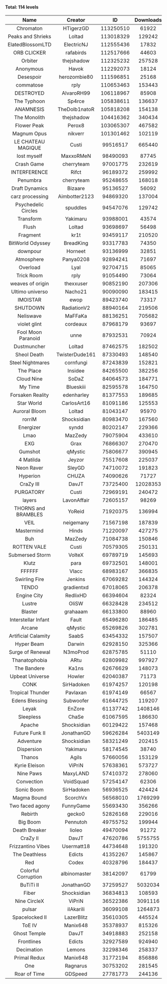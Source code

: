 #### Total: 114 levels

| Name | Creator | ID | Downloads | Likes |
|:---:|:---:|:---:|:---:|:---:|
| Chromaton | HTigerzGD | 113250510 | 61922 | 2214
| Peaks and Shrieks | Loltad | 113018329 | 129242 | 4609
| ElatedBlossomLTD | ElectricNJ | 112555436 | 17832 | 631
| ORB CLICKER | rafabirds | 112517666 | 44603 | 1964
| Orbiter | thejshadow | 112325232 | 257528 | 7458
| Anonymous | Havok | 112292073 | 18124 | 720
| Desespoir | herozombie80 | 111596851 | 25168 | 1603
| commatose | rply | 110653463 | 153443 | 7930
| DESTROYED | AlvaroRH99 | 106118967 | 85908 | 2660
| The Typhoon | Sp4rce | 105838611 | 136637 | 5396
| ANAMNESIS | TheDolb1natoR | 105818208 | 154138 | 8051
| The Monolith | thejshadow | 104416362 | 340434 | 8409
| Flower Peak | Perox8 | 103065307 | 467582 | 14092
| Magnum Opus | nikverr | 101301462 | 102119 | 3118
| LE CHATEAU MAGIQUE | Custi | 99516517 | 665440 | 22285
| lost myself | MaxxoRMeN | 98490093 | 87745 | 4865
| Crash Game | cherryteam | 97001775 | 232619 | 12095
| INTERFERENCE | Rifct | 96189372 | 259992 | 9611
| Penumbra | cherryteam | 95248655 | 168018 | 9122
| Draft Dynamics | Bizaare | 95136527 | 56092 | 3175
| carz processing | Aimbotter2123 | 94869320 | 137004 | 4014
| Psychedelic Circles | spuddles | 94547076 | 129742 | 5406
| Transform | Yakimaru | 93988001 | 43574 | 1922
| Flush | Loltad | 93698697 | 56498 | 2662
| Fragment | kr1t | 93459117 | 210520 | 6675
| BitWorld Odyssey | BreadKing | 93317783 | 74350 | 4601
| downpour | Horneet | 93136999 | 32851 | 1886
| Atmosphere | Panya0208 | 92894241 | 71697 | 4732
| Overload | Lyal | 92704715 | 85065 | 4606
| Trick Room | rply | 91054490 | 73064 | 3278
| weaves of origin  | thexxuser | 90852190 | 207306 | 7397
| Ultimo universo | Nacho21 | 90090090 | 183415 | 11136
| IMOISTAR | ewop | 89423740 | 73317 | 3636
| SHUTDOWN | RadiationV2 | 88940164 | 219506 | 8411
| Neliswave | MaFFaKa | 88136251 | 705682 | 33530
| violet glint | cordeaux | 87968179 | 93697 | 3882
| Fool Moon Paranoid | unne | 87932531 | 70924 | 3325
| Dustmuncher | Loltad | 87462575 | 182502 | 7080
| Sheol Death | TwisterDude161 | 87330493 | 148540 | 5493
| Steel Nightmares | cornfungi | 87243839 | 152821 | 6228
| The  Place | Insidee | 84265500 | 382256 | 10314
| Cloud Nine | SoDaZ | 84064573 | 184771 | 6750
| My Time | Blueskiii | 82595578 | 164750 | 9869
| Forsaken Reality | edenharley | 81377553 | 189685 | 8384
| Star World | CarlosArt16 | 81091186 | 125553 | 6740
| Auroral Bloom | Loltad | 81043147 | 95970 | 5514
| rorriM | Shocksidian | 80983470 | 167560 | 7415
| Energizer | syndd | 80202147 | 229366 | 12636
| Lmao | MazZedy | 79075904 | 433610 | 23209
| EXG | Grax | 76866307 | 270470 | 13660
| Gumshot | qMystic | 75806677 | 390945 | 21082
| 4 Matilda | Jeyzor | 75517608 | 225037 | 10423
| Neon Raver | SleyGD | 74710072 | 191823 | 7813
| Hyperion | CHUZA | 74090626 | 71727 | 3923
| CraZy III | DavJT | 73725400 | 12028353 | 648228
| PURGATORY | Custi | 72969191 | 240472 | 11541
| layers | LavonAffair | 72605157 | 98269 | 4622
| THORNS and BRAMBLES | YoReid | 71920375 | 136994 | 7253
| VEIL | neigemany | 71567198 | 187839 | 8788
| Mastermind | Hinds | 71220097 | 427275 | 20155
| Buh | MazZedy | 71084738 | 150846 | 9036
| ROTTEN VALE | Custi | 70579305 | 250131 | 11219
| Submersed Storm |  VolteX | 69789719 | 145693 | 7042
| Klutz | para | 69732501 | 148001 | 7174
| FFFFFF | Vlacc | 68983167 | 366835 | 16106
| Swirling Fire | Jenkins | 67069282 | 144324 | 7068
| TENDO | gradientxd | 67018065 | 206378 | 13392
| Engine City | RedlixHD | 66394604 | 82324 | 5187
| Lustre | OliSW | 66328428 | 234512 | 6769
| Blaster | grahaaam | 66133800 | 88960 | 3627
| Interstellar Infant | Fault | 65496280 | 186485 | 13649
| Arcane | qMystic | 65269826 | 302781 | 23408
| Artificial Calamity | SaabS | 63454332 | 157507 | 5000
| Hyper Beam | Darwin | 62928150 | 325366 | 9629
| Surge of Renewal | N3moProd | 62875785 | 51110 | 3204
| Thanatophobia | ARtu | 62809982 | 997927 | 59649
| The Bandere | Ka1ns | 62676629 | 148073 | 5162
| Upbeat Universe | Howler | 62040387 | 71173 | 3977
| CONK | SirHadoken | 61974257 | 120198 | 4940
| Tropical Thunder | Pavlaxan | 61974149 | 66567 | 3914
| Edens Blessing | Subwoofer | 61644725 | 119207 | 6593
| Leyak | EnZore | 61137742 | 1408146 | 84044
| Sleepless | ChaSe | 61067595 | 186630 | 10982
| Apache | Shocksidian | 60129422 | 157468 | 7499
| Future Funk II | JonathanGD | 59626284 | 5403149 | 271192
| Adventure | Shocksidian | 58321249 | 202415 | 7203
| Dispersion | Yakimaru | 58174545 | 38740 | 2101
| Thanos | Agils | 57660056 | 153129 | 9825
| Kyrie Eleison | ViPriN | 57638361 | 573727 | 24722
| Nine Paws | MaxyLAND | 57410372 | 278060 | 16947
| Convection | VoidSquad | 57254147 | 62306 | 2985
| Sonic Boom | SirHadoken | 56936525 | 424424 | 13477
| Magma Bound | ScorchVx | 56568010 | 1769299 | 117621
| Two faced agony | FunnyGame | 55693430 | 356266 | 17143
| Rebirth | gecko0 | 52826168 | 229016 | 15122
| Big Boom | Pennutoh | 49755752 | 199944 | 12698
| Death Breaker | lioleo | 49470094 | 91272 | 4217
| CraZy II | DavJT | 47620786 | 5755755 | 290177
| Frizzantino Vibes | Usermatt18 | 44734648 | 191320 | 13135
| The Deathless | Edicts | 41352267 | 145867 | 10024
| Red | Codex | 40328796 | 184437 | 11855
| Colorful Corruption | albinomaster | 38142097 | 61799 | 2624
| BuTiTi II | JonathanGD | 37259527 | 5032034 | 268516
| Fiber | Shocksidian | 36834813 | 108593 | 8940
| Nine CircleX | ViPriN | 36522386 | 3091116 | 131981
| pulsar | iIAkariIi | 36099108 | 1264873 | 154506
| Spacelocked II | LazerBlitz | 35610305 | 445524 | 31216
| ToE IV  | Manix648 | 35378937 | 815326 | 49171
| Ghost Temple | DavJT | 34918883 | 252158 | 15949
| Frontlines | Edicts | 32927589 | 924940 | 57167
| Decimation | Lemons | 32298346 | 258337 | 20106
| Primal Redux | Manix648 | 31772194 | 856886 | 61337
| One | Ragnarus | 30753202 | 281545 | 23176
| Roar of Time | GDSpeed | 27781773 | 244136 | 18631
